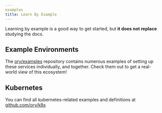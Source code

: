 ```yaml
---
examples
title: Learn By Example
---
```


Learning by example is a good way to get started, but **it does not replace** studying the docs.

## Example Environments

The [ory/examples](https://github.com/ory/examples) repository contains numerous examples of setting up these services
individually, and together. Check them out to get a real-world view of this ecosystem!

## Kubernetes

You can find all kubernetes-related examples and definitions at [github.com/ory/k8s](https://github.com/ory/k8s)
